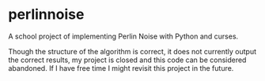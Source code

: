 # perlinnoise
A school project of implementing Perlin Noise with Python and curses.

Though the structure of the algorithm is correct, it does not currently output the correct results, my project is closed and this code can be considered abandoned. If I have free time I might revisit this project in the future.
